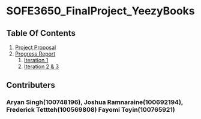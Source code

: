 # SOFE3650_FinalProject_YeezyBooks
## Table Of Contents
1. [Project Proposal](https://github.com/joshRam0214/SOFE3650_FinalProject_YeezyBooks/tree/main/Final%20Project%20Proposal)
2. [Progress Report](https://github.com/joshRam0214/SOFE3650_FinalProject_YeezyBooks/tree/main/Final%20Project%20Progress%20Report)
    1. [Iteration 1](https://github.com/joshRam0214/SOFE3650_FinalProject_YeezyBooks/blob/main/Final%20Project%20Progress%20Report/ADD%20Iteration1.pdf)
    2. [Iteration 2 & 3](https://github.com/joshRam0214/SOFE3650_FinalProject_YeezyBooks/blob/main/Final%20Project%20Progress%20Report/ADD%20Iteration2.pdf)


## Contributers
### Aryan Singh(100748196), Joshua Ramnaraine(100692194), Frederick Tettteh(100569808) Fayomi Toyin(100765921)
